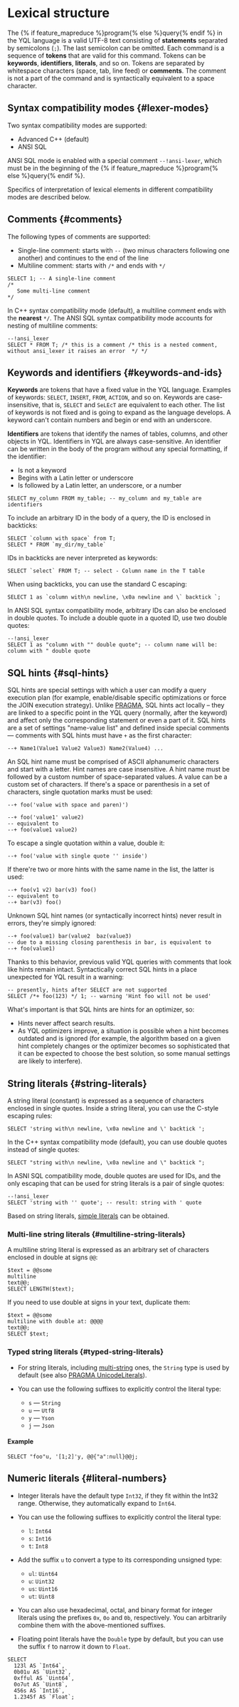# Lexical structure

The {% if feature_mapreduce %}program{% else %}query{% endif %} in the YQL language is a valid UTF-8 text consisting of **statements** separated by semicolons (`;`).
The last semicolon can be omitted.
Each command is a sequence of **tokens** that are valid for this command.
Tokens can be **keywords**, **identifiers**, **literals**, and so on.
Tokens are separated by whitespace characters (space, tab, line feed) or **comments**. The comment is not a part of the command and is syntactically equivalent to a space character.

## Syntax compatibility modes {#lexer-modes}

Two syntax compatibility modes are supported:

* Advanced C++ (default)
* ANSI SQL

ANSI SQL mode is enabled with a special comment `--!ansi-lexer`, which must be in the beginning of the {% if feature_mapreduce %}program{% else %}query{% endif %}.

Specifics of interpretation of lexical elements in different compatibility modes are described below.

## Comments {#comments}

The following types of comments are supported:

* Single-line comment: starts with `--` (two minus characters following one another) and continues to the end of the line
* Multiline comment: starts with `/*` and ends with `*/`

```yql
SELECT 1; -- A single-line comment
/*
   Some multi-line comment
*/
```

In C++ syntax compatibility mode (default), a multiline comment ends with the **nearest** `*/`.
The ANSI SQL syntax compatibility mode accounts for nesting of multiline comments:

```yql
--!ansi_lexer
SELECT * FROM T; /* this is a comment /* this is a nested comment, without ansi_lexer it raises an error  */ */
```

## Keywords and identifiers {#keywords-and-ids}

**Keywords** are tokens that have a fixed value in the YQL language. Examples of keywords: `SELECT`, `INSERT`, `FROM`, `ACTION`, and so on. Keywords are case-insensitive, that is, `SELECT` and `SeLEcT` are equivalent to each other.
The list of keywords is not fixed and is going to expand as the language develops. A keyword can't contain numbers and begin or end with an underscore.

**Identifiers** are tokens that identify the names of tables, columns, and other objects in YQL. Identifiers in YQL are always case-sensitive.
An identifier can be written in the body of the program without any special formatting, if the identifier:

* Is not a keyword
* Begins with a Latin letter or underscore
* Is followed by a Latin letter, an underscore, or a number

```yql
SELECT my_column FROM my_table; -- my_column and my_table are identifiers
```

To include an arbitrary ID in the body of a query, the ID is enclosed in backticks:

```yql
SELECT `column with space` from T;
SELECT * FROM `my_dir/my_table`
```

IDs in backticks are never interpreted as keywords:

```yql
SELECT `select` FROM T; -- select - Column name in the T table
```

When using backticks, you can use the standard C escaping:

```yql
SELECT 1 as `column with\n newline, \x0a newline and \` backtick `;
```

In ANSI SQL syntax compatibility mode, arbitrary IDs can also be enclosed in double quotes. To include a double quote in a quoted ID, use two double quotes:

```yql
--!ansi_lexer
SELECT 1 as "column with "" double quote"; -- column name will be: column with " double quote
```

## SQL hints {#sql-hints}

SQL hints are special settings with which a user can modify a query execution plan
(for example, enable/disable specific optimizations or force the JOIN execution strategy).
Unlike [PRAGMA](../pragma.md), SQL hints act locally – they are linked to a specific point in the YQL query (normally, after the keyword)
and affect only the corresponding statement or even a part of it.
SQL hints are a set of settings "name-value list" and defined inside special comments —
comments with SQL hints must have `+` as the first character:

```yql
--+ Name1(Value1 Value2 Value3) Name2(Value4) ...
```

An SQL hint name must be comprised of ASCII alphanumeric characters and start with a letter. Hint names are case insensitive.
A hint name must be followed by a custom number of space-separated values. A value can be a custom set of characters.
If there's a space or parenthesis in a set of characters, single quotation marks must be used:

```yql
--+ foo('value with space and paren)')
```

```yql
--+ foo('value1' value2)
-- equivalent to
--+ foo(value1 value2)
```

To escape a single quotation within a value, double it:

```yql
--+ foo('value with single quote '' inside')
```

If there're two or more hints with the same name in the list, the latter is used:

```yql
--+ foo(v1 v2) bar(v3) foo()
-- equivalent to
--+ bar(v3) foo()
```

Unknown SQL hint names (or syntactically incorrect hints) never result in errors, they're simply ignored:

```yql
--+ foo(value1) bar(value2  baz(value3)
-- due to a missing closing parenthesis in bar, is equivalent to
--+ foo(value1)
```

Thanks to this behavior, previous valid YQL queries with comments that look like hints remain intact.
Syntactically correct SQL hints in a place unexpected for YQL result in a warning:

```yql
-- presently, hints after SELECT are not supported
SELECT /*+ foo(123) */ 1; -- warning 'Hint foo will not be used'
```

What's important is that SQL hints are hints for an optimizer, so:

* Hints never affect search results.
* As YQL optimizers improve, a situation is possible when a hint becomes outdated and is ignored (for example, the algorithm based on a given hint completely changes or the optimizer becomes so sophisticated that it can be expected to choose the best solution, so some manual settings are likely to interfere).

## String literals {#string-literals}

A string literal (constant) is expressed as a sequence of characters enclosed in single quotes. Inside a string literal, you can use the C-style escaping rules:

```yql
SELECT 'string with\n newline, \x0a newline and \' backtick ';
```

In the C++ syntax compatibility mode (default), you can use double quotes instead of single quotes:

```yql
SELECT "string with\n newline, \x0a newline and \" backtick ";
```

In ASNI SQL compatibility mode, double quotes are used for IDs, and the only escaping that can be used for string literals is a pair of single quotes:

```yql
--!ansi_lexer
SELECT 'string with '' quote'; -- result: string with ' quote
```

Based on string literals, [simple literals](../../builtins/basic#data-type-literals) can be obtained.

### Multi-line string literals {#multiline-string-literals}

A multiline string literal is expressed as an arbitrary set of characters enclosed in double at signs `@@`:

```yql
$text = @@some
multiline
text@@;
SELECT LENGTH($text);
```

If you need to use double at signs in your text, duplicate them:

```yql
$text = @@some
multiline with double at: @@@@
text@@;
SELECT $text;
```

### Typed string literals {#typed-string-literals}

* For string literals, including [multi-string](#multiline-string-literals) ones, the `String` type is used by default (see also [PRAGMA UnicodeLiterals](../pragma.md#UnicodeLiterals)).
* You can use the following suffixes to explicitly control the literal type:

  * `s` — `String`
  * `u` — `Utf8`
  * `y` — `Yson`
  * `j` — `Json`

#### Example

```yql
SELECT "foo"u, '[1;2]'y, @@{"a":null}@@j;
```

## Numeric literals {#literal-numbers}

* Integer literals have the default type `Int32`, if they fit within the Int32 range. Otherwise, they automatically expand to `Int64`.
* You can use the following suffixes to explicitly control the literal type:

  * `l`: `Int64`
  * `s`: `Int16`
  * `t`: `Int8`

* Add the suffix `u` to convert a type to its corresponding unsigned type:

  * `ul`: `Uint64`
  * `u`: `Uint32`
  * `us`: `Uint16`
  * `ut`: `Uint8`

* You can also use hexadecimal, octal, and binary format for integer literals using the prefixes `0x`, `0o` and `0b`, respectively. You can arbitrarily combine them with the above-mentioned suffixes.
* Floating point literals have the `Double` type by default, but you can use the suffix `f` to narrow it down to `Float`.

```yql
SELECT
  123l AS `Int64`,
  0b01u AS `Uint32`,
  0xfful AS `Uint64`,
  0o7ut AS `Uint8`,
  456s AS `Int16`,
  1.2345f AS `Float`;
```
